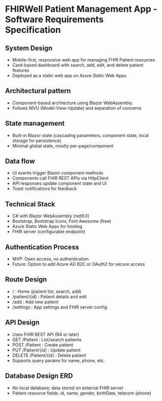 # FHIRWell Patient Management App - Software Requirements Specification

## System Design

- Mobile-first, responsive web app for managing FHIR Patient resources
- Card-based dashboard with search, add, edit, and delete patient features
- Deployed as a static web app on Azure Static Web Apps

## Architectural pattern

- Component-based architecture using Blazor WebAssembly
- Follows MVU (Model-View-Update) and separation of concerns

## State management

- Built-in Blazor state (cascading parameters, component state, local storage for persistence)
- Minimal global state, mostly per-page/component

## Data flow

- UI events trigger Blazor component methods
- Components call FHIR REST APIs via HttpClient
- API responses update component state and UI
- Toast notifications for feedback

## Technical Stack

- C# with Blazor WebAssembly (net9.0)
- Bootstrap, Bootstrap Icons, Font Awesome (free)
- Azure Static Web Apps for hosting
- FHIR server (configurable endpoint)

## Authentication Process

- MVP: Open access, no authentication
- Future: Option to add Azure AD B2C or OAuth2 for secure access

## Route Design

- / : Home (patient list, search, add)
- /patient/{id} : Patient details and edit
- /add : Add new patient
- /settings : App settings and FHIR server config

## API Design

- Uses FHIR REST API (R4 or later)
- GET /Patient : List/search patients
- POST /Patient : Create patient
- PUT /Patient/{id} : Update patient
- DELETE /Patient/{id} : Delete patient
- Supports query params for name, phone, etc.

## Database Design ERD

- No local database; data stored on external FHIR server
- Patient resource fields: id, name, gender, birthDate, telecom (phone)
